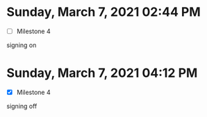 # Sunday, March  7, 2021 02:44 PM
- [ ] Milestone 4

signing on

# Sunday, March  7, 2021 04:12 PM
- [x] Milestone 4

signing off
